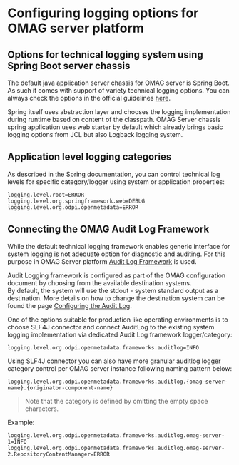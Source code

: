 
# Configuring logging options for OMAG server platform


## Options for technical logging system using Spring Boot server chassis

The default java application server chassis for OMAG server is Spring Boot. As such it comes with support of variety technical logging options.
You can always check the options in the official guidelines [here](https://docs.spring.io/spring-boot/docs/current/reference/html/howto.html#howto-logging). 

Spring itself uses abstraction layer and chooses the logging implementation during runtime based on content of the classpath.
OMAG Server chassis spring application uses web starter by default which already brings basic logging options from JCL but also Logback logging system.

## Application level logging categories 

As described in the Spring documentation, you can control technical log levels for specific category/logger using system or application properties:

```properties
logging.level.root=ERROR
logging.level.org.springframework.web=DEBUG
logging.level.org.odpi.openmetadata=ERROR
```
 
 
## Connecting the OMAG Audit Log Framework

While the default technical logging framework enables generic interface for system logging is not adequate option for diagnostic and auditing.
For this purpose in OMAG Server platform [Audit Log Framework](../../../frameworks/audit-log-framework) is used.
 
Audit Logging framework is configured as part of the OMAG configuration document by choosing from the available destination systems.  
By default, the system will use the stdout - system standard output as a destination. More details on how to change the destination system can be found the page [Configuring the Audit Log](configuring-the-audit-log.md).
  
One of the options suitable for production like operating environments is to choose SLF4J connector and connect AuditLog to the existing system logging implementation via dedicated Audit Log framework logger/category:

```properties
logging.level.org.odpi.openmetadata.frameworks.auditlog=INFO
```

Using SLF4J connector you can also have more granular auditlog logger category control per OMAG server instance following naming pattern below:

`logging.level.org.odpi.openmetadata.frameworks.auditlog.{omag-server-name}.{originator-component-name}`

> Note that the category is defined by omitting the empty space characters.

Example:

```properties
logging.level.org.odpi.openmetadata.frameworks.auditlog.omag-server-1=INFO
logging.level.org.odpi.openmetadata.frameworks.auditlog.omag-server-2.RepositoryContentManager=ERROR
```

